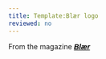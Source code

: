 ```yaml
---
title: Template:Blær logo
reviewed: no
---
```


<html>From the magazine <a href="http://blaer.is/" style="color: black;font-family:sans-serif;font-weight: bold;"><i>Blær</i></a></html>

